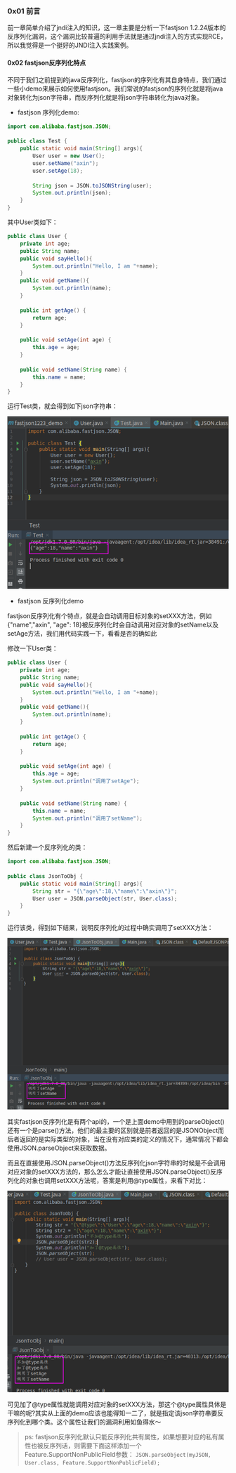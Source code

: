 ### 0x01 前言

前一章简单介绍了jndi注入的知识，这一章主要是分析一下fastjson 1.2.24版本的反序列化漏洞，这个漏洞比较普遍的利用手法就是通过jndi注入的方式实现RCE，所以我觉得是一个挺好的JNDI注入实践案例。


#### 0x02 fastjson反序列化特点

不同于我们之前提到的java反序列化，fastjson的序列化有其自身特点，我们通过一些小demo来展示如何使用fastjson。我们常说的fastjson的序列化就是将java对象转化为json字符串，而反序列化就是将json字符串转化为java对象。

- fastjson 序列化demo:

```java
import com.alibaba.fastjson.JSON;

public class Test {
    public static void main(String[] args){
        User user = new User();
        user.setName("axin");
        user.setAge(18);

        String json = JSON.toJSONString(user);
        System.out.println(json);
    }
}
```

其中User类如下：

```java
public class User {
    private int age;
    public String name;
    public void sayHello(){
        System.out.println("Hello, I am "+name);
    }
    public void getName(){
        System.out.println(name);
    }

    public int getAge() {
        return age;
    }

    public void setAge(int age) {
        this.age = age;
    }

    public void setName(String name) {
        this.name = name;
    }
}
```

运行Test类，就会得到如下json字符串：

![](fastjson1224/json.png)


- fastjson 反序列化demo


fastjson反序列化有个特点，就是会自动调用目标对象的setXXX方法，例如{"name","axin", "age": 18}被反序列化时会自动调用对应对象的setName以及setAge方法，我们用代码实践一下，看看是否的确如此

修改一下User类：

```java
public class User {
    private int age;
    public String name;
    public void sayHello(){
        System.out.println("Hello, I am "+name);
    }
    public void getName(){
        System.out.println(name);
    }

    public int getAge() {
        return age;
    }

    public void setAge(int age) {
        this.age = age;
        System.out.println("调用了setAge");
    }

    public void setName(String name) {
        this.name = name;
        System.out.println("调用了setName");
    }
}
```

然后新建一个反序列化的类：

```java
import com.alibaba.fastjson.JSON;

public class JsonToObj {
    public static void main(String[] args){
        String str = "{\"age\":18,\"name\":\"axin\"}";
        User user = JSON.parseObject(str, User.class);
    }
}
```

运行该类，得到如下结果，说明反序列化的过程中确实调用了setXXX方法：

![](fastjson1224/json_to_obj.png)

其实fastjson反序列化是有两个api的，一个是上面demo中用到的parseObject()还有一个是parse()方法，他们的最主要的区别就是前者返回的是JSONObject而后者返回的是实际类型的对象，当在没有对应类的定义的情况下，通常情况下都会使用JSON.parseObject来获取数据。

而且在直接使用JSON.parseObject()方法反序列化json字符串的时候是不会调用对应对象的setXXX方法的，那么怎么才能让直接使用JSON.parseObject()反序列化的对象也调用setXXX方法呢，答案是利用@type属性，来看下对比：

![](fastjson1224/type.png)

可见加了@type属性就能调用对应对象的setXXX方法，那这个@type属性具体是干嘛的呢?其实从上面的demo应该也能得知一二了，就是指定该json字符串要反序列化到哪个类。这个属性让我们的漏洞利用如鱼得水～

> ps: fastjson反序列化默认只能反序列化共有属性，如果想要对应的私有属性也被反序列话，则需要下面这样添加一个Feature.SupportNonPublicField参数：
> `JSON.parseObject(myJSON, User.class, Feature.SupportNonPublicField);`




